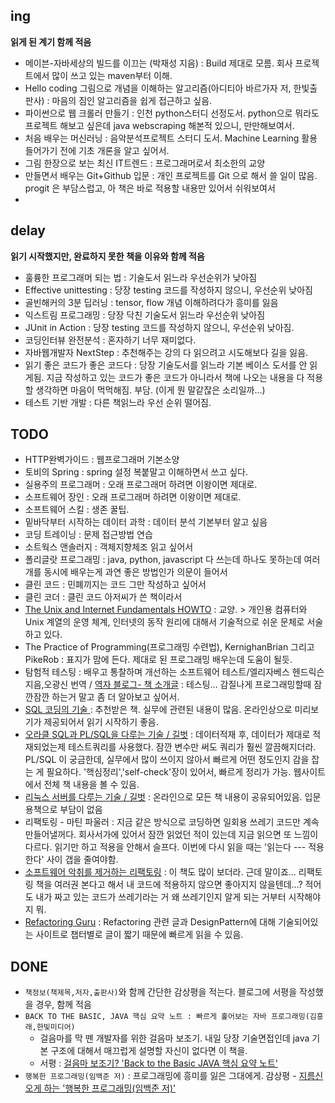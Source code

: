 ## ing
**읽게 된 계기 함께 적음**
- 메이븐-자바세상의 빌드를 이끄는 (박재성 지음) : Build 제대로 모름. 회사 프로젝트에서 많이 쓰고 있는 maven부터 이해.
- Hello coding 그림으로 개념을 이해하는 알고리즘(아디티아 바르가자 저, 한빛출판사) : 마음의 짐인 알고리즘을 쉽게 접근하고 싶음.
- 파이썬으로 웹 크롤러 만들기 : 인천 python스터디 선정도서. python으로 뭐라도 프로젝트 해보고 싶은데 java webscraping 해본적 있으니, 만만해보여서.
- 처음 배우는 머신러닝 : 음악분석프로젝트 스터디 도서. Machine Learning 활용 들어가기 전에 기초 개론을 알고 싶어서.
- 그림 한장으로 보는 최신 IT트렌드 : 프로그래머로서 최소한의 교양
- 만들면서 배우는 Git+Github 입문 : 개인 프로젝트를 Git 으로 해서 쓸 일이 많음. progit 은 부담스럽고, 아 책은 바로 적용할 내용만 있어서 쉬워보여서
- 

## delay
**읽기 시작했지만, 완료하지 못한 책을 이유와 함께 적음**
- 훌륭한 프로그래머 되는 법 : 기술도서 읽느라 우선순위가 낮아짐
- Effective unittesting : 당장 testing 코드를 작성하지 않으니, 우선순위 낮아짐
- 골빈해커의 3분 딥러닝 : tensor, flow 개념 이해하려다가 흥미를 잃음
- 익스트림 프로그래밍 : 당장 닥친 기술도서 읽느라 우선순위 낮아짐
- JUnit in Action : 당장 testing 코드를 작성하지 않으니, 우선순위 낮아짐.
- 코딩인터뷰 완전분석 : 혼자하기 너무 재미없다.
- 자바웹개발자 NextStep : 추천해주는 강의 다 읽으려고 시도해보다 길을 잃음.
- 읽기 좋은 코드가 좋은 코드다 : 당장 기술도서를 읽느라 기본 베이스 도서를 안 읽게됨. 지금 작성하고 있는 코드가 좋은 코드가 아니라서 책에 나오는 내용을 다 적용할 생각하면 마음이 먹먹해짐. 부담. (이게 뭔 말같잖은 소리일까...)
- 테스트 기반 개발 : 다른 책읽느라 우선 순위 떨어짐.

## TODO
- HTTP완벽가이드 : 웹프로그래머 기본소양
- 토비의 Spring : spring 설정 복붙말고 이해하면서 쓰고 싶다.
- 실용주의 프로그래머 : 오래 프로그래머 하려면 이왕이면 제대로.
- 소프트웨어 장인 : 오래 프로그래머 하려면 이왕이면 제대로.
- 소프트웨어 스킬 : 생존 꿀팁.
- 밑바닥부터 시작하는 데이터 과학 : 데이터 분석 기본부터 알고 싶음
- 코딩 트레이닝 : 문제 접근방법 연습
- 소트웍스 앤솔러지 : 객체지향체조 읽고 싶어서
- 폴리글랏 프로그래밍 : java, python, javascript 다 쓰는데 하나도 못하는데 여러개를 동시에 배우는게 과연 좋은 방법인가 의문이 들어서
- 클린 코드 : 민폐끼지는 코드 그만 작성하고 싶어서
- 클린 코더 : 클린 코드 아저씨가 쓴 책이라서
- [The Unix and Internet Fundamentals HOWTO](https://wiki.kldp.org/wiki.php/LinuxdocSgml/Unix-Internet-Fundamentals-HOWTO) : 교양. > 개인용 컴퓨터와 Unix 계열의 운영 체계, 인터넷의 동작 원리에 대해서 기술적으로 쉬운 문체로 서술하고 있다.
- The Practice of Programming(프로그래밍 수련법), KernighanBrian 그리고 PikeRob : 표지가 맘에 든다. 제대로 된 프로그래밍 배우는데 도움이 될듯.
- 탐험적 테스팅 : 배우고 통찰하며 개선하는 소프트웨어 테스트/엘리자베스 헨드릭슨 지음,오광신 번역 / [역자 블로그- 책 소개글](http://kwangshin.pe.kr/blog/2014/11/19/%EB%B2%88%EC%97%AD%EC%84%9C-%ED%83%90%ED%97%98%EC%A0%81-%ED%85%8C%EC%8A%A4%ED%8C%85-%EB%B0%B0%EC%9A%B0%EA%B3%A0-%ED%86%B5%EC%B0%B0%ED%95%98%EB%A9%B0-%EA%B0%9C%EC%84%A0%ED%95%98%EB%8A%94-%EC%86%8C/) : 테스팅... 감질나게 프로그래밍할때 잠깐잠깐 하는거 말고 좀 더 알아보고 싶어서.
- [SQL 코딩의 기술 ](https://thebook.io/006882/) : 추천받은 책. 실무에 관련된 내용이 많음. 온라인상으로 미리보기가 제공되어서 읽기 시작하기 좋음. 
- [오라클 SQL과 PL/SQL을 다루는 기술 / 길벗](https://thebook.io/006696/) : 데이터적재 후, 데이터가 제대로 적재되었는제 테스트쿼리를 사용했다. 잠깐 변수만 써도 쿼리가 훨씬 깔끔해지더라.  PL/SQL 이 궁금한데, 실무에서 많이 쓰이지 않아서 빠르게 어떤 정도인지 감을 잡는 게 필요하다. '핵심정리','self-check'장이 있어서, 빠르게 정리가 가능. 웹사이트에서 전체 책 내용을 볼 수 있음. 
- [리눅스 서버를 다루는 기술 / 길벗](https://thebook.io/006718/) : 온라인으로 모든 책 내용이 공유되어있음. 입문용책으로 부담이 없음
- 리팩토링 - 마틴 파울러 : 지금 같은 방식으로 코딩하면 일회용 쓰레기 코드만 계속 만들어낼꺼다. 회사서가에 있어서 잠깐 읽었던 적이 있는데 지금 읽으면 또 느낌이 다르다. 읽기만 하고 적용을 안해서 슬프다. 이번에 다시 읽을 때는 '읽는다 --- 적용한다' 사이 갭을 줄여야함.
- [소프트웨어 악취를 제거하는 리팩토링](https://thebook.io/006804/) : 이 책도 많이 보더라. 근데 말이죠... 리팩토링 책을 여러권 본다고 해서 내 코드에 적용하지 않으면 좋아지지 않을텐데...? 적어도 내가 짜고 있는 코드가 쓰레기라는 거 왜 쓰레기인지 알게 되는 거부터 시작해야지 뭐. 
- [Refactoring Guru](https://refactoring.guru/refactoring) : Refactoring 관련 글과 DesignPattern에 대해 기술되어있는 사이트로 챕터별로 글이 짧기 때문에 빠르게 읽을 수 있음.

## DONE
- `책정보(책제목,저자,출판사)`와 함께 간단한 감상평을 적는다. 블로그에 서평을 작성했을 경우, 함께 적음
- `BACK TO THE BASIC, JAVA 핵심 요약 노트 : 빠르게 훑어보는 자바 프로그래밍(김흥래,한빛미디어)`
  - 걸음마를 막 뗀 개발자를 위한 걸음마 보조기. 내일 당장 기술면접인데 java 기본 구조에 대해서 매끄럽게 설명할 자신이 없다면 이 책을.
  - 서평 : [걸음마 보조기? 'Back to the Basic JAVA 핵심 요약 노트'](https://ohahohah.github.io/book-back-to-the-basic-java/)
- `행복한 프로그래밍(임백준 저)` : 프로그래밍에 흥미를 잃은 그대에게. 감상평 - [지름신 오게 하는 '행복한 프로그래밍(임백준 저)'](https://ohahohah.github.io/book-happy-programming/) 